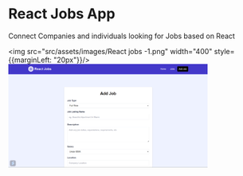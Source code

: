 # React Jobs App
<p>Connect Companies and individuals looking for Jobs based on React</p>


<img src="src/assets/images/React jobs -1.png"  width="400" style={{marginLeft: "20px"}}/>  <img src="src/assets/images/react jobs -2.png" width="400"/>
